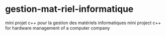 # gestion-mat-riel-informatique
mini projet c++ pour la gestion des matériels informatiques 
mini project c++ for hardware management of a computer company
